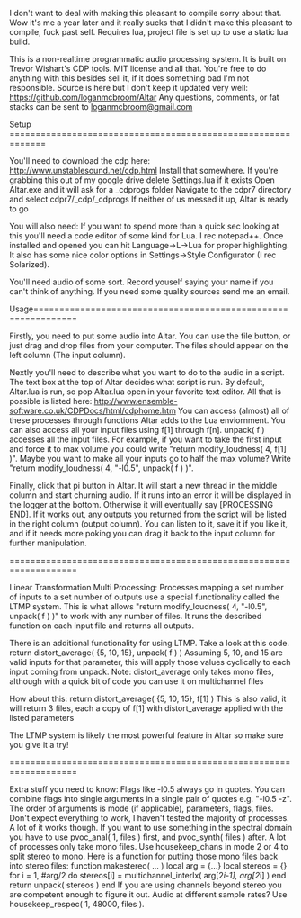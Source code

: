 I don't want to deal with making this pleasant to compile sorry about that. Wow it's me a year later and it really sucks that I didn't make this pleasant to compile, fuck past self. Requires lua, project file is set up to use a static lua build.


This is a non-realtime programmatic audio processing system. 
It is built on Trevor Wishart's CDP tools.
MIT license and all that. You're free to do anything with this besides sell it, if it does something bad I'm not responsible.
Source is here but I don't keep it updated very well: https://github.com/loganmcbroom/Altar
Any questions, comments, or fat stacks can be sent to loganmcbroom@gmail.com

Setup =============================================================

You'll need to download the cdp here: http://www.unstablesound.net/cdp.html
Install that somewhere.
If you're grabbing this out of my google drive delete Settings.lua if it exists
Open Altar.exe and it will ask for a _cdprogs folder 
Navigate to the cdpr7 directory and select cdpr7/_cdp/_cdprogs
If neither of us messed it up, Altar is ready to go

You will also need:
If you want to spend more than a quick sec looking at this you'll need a code editor of some kind for Lua.
I rec notepad++. Once installed and opened you can hit Language->L->Lua for proper highlighting. 
It also has some nice color options in Settings->Style Configurator (I rec Solarized).
	
You'll need audio of some sort. 
Record youself saying your name if you can't think of anything.
If you need some quality sources send me an email.

Usage==============================================================

Firstly, you need to put some audio into Altar. You can use the file button, or just drag and drop files from your computer.
The files should appear on the left column (The input column).

Nextly you'll need to describe what you want to do to the audio in a script. The text box at the top of Altar decides what script is run. 
By default, Altar.lua is run, so pop Altar.lua open in your favorite text editor.
All that is possible is listed here: http://www.ensemble-software.co.uk/CDPDocs/html/cdphome.htm
You can access (almost) all of these processes through functions Altar adds to the Lua enviornment.
You can also access all your input files using f[1] through f[n]. unpack( f ) accesses all the input files.
For example, if you want to take the first input and force it to max volume you could write "return modify_loudness( 4, f[1] )".
Maybe you want to make all your inputs go to half the max volume? Write "return modify_loudness( 4, "-l0.5", unpack( f ) )".

Finally, click that pi button in Altar. It will start a new thread in the middle column and start churning audio.
If it runs into an error it will be displayed in the logger at the bottom. Otherwise it will eventually say [PROCESSING END].
If it works out, any outputs you returned from the script will be listed in the right column (output column).
You can listen to it, save it if you like it, and if it needs more poking you can drag it back to the input column for further manipulation.

===================================================================

Linear Transformation Multi Processing:
Processes mapping a set number of inputs to a set number of outputs use a special functionality called the LTMP system.
This is what allows "return modify_loudness( 4, "-l0.5", unpack( f ) )" to work with any number of files.
It runs the described function on each input file and returns all outputs.

There is an additional functionality for using LTMP. Take a look at this code.
	return distort_average( {5, 10, 15}, unpack( f ) )
Assuming 5, 10, and 15 are valid inputs for that parameter, this will apply those values cyclically to each input coming from unpack.
Note: distort_average only takes mono files, although with a quick bit of code you can use it on multichannel files

How about this:
	return distort_average( {5, 10, 15}, f[1] )
This is also valid, it will return 3 files, each a copy of f[1] with distort_average applied with the listed parameters

The LTMP system is likely the most powerful feature in Altar so make sure you give it a try!

===================================================================

Extra stuff you need to know:
Flags like -l0.5 always go in quotes. You can combine flags into single arguments in a single pair of quotes e.g. "-l0.5 -z".
The order of arguments is mode (if applicable), parameters, flags, files.
Don't expect everything to work, I haven't tested the majority of processes. A lot of it works though.
If you want to use something in the spectral domain you have to use pvoc_anal( 1, files ) first, and pvoc_synth( files ) after.
A lot of processes only take mono files. Use housekeep_chans in mode 2 or 4 to split stereo to mono.
Here is a function for putting those mono files back into stereo files:
	function makestereo( ... )
		local arg = {...}
		local stereos = {}
		for i = 1, #arg/2 do stereos[i] = multichannel_interlx( arg[2*i-1], arg[2*i] ) end
		return unpack( stereos )
	end
If you are using channels beyond stereo you are competent enough to figure it out.
Audio at different sample rates? Use housekeep_respec( 1, 48000, files ).

